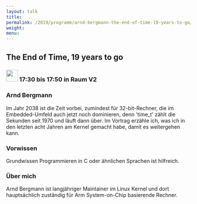 ```yaml
---
layout: talk
title:
permalink: /2019/programm/arnd-bergmann-the-end-of-time-19-years-to-go/
weight:
menu:
---
```

## The End of Time, 19 years to go

### <img height = "32" src="../../../images/talk.svg"> 17:30 bis 17:50 in Raum V2

### Arnd Bergmann

Im Jahr 2038 ist die Zeit vorbei, zumindest für 32-bit-Rechner, die im Embedded-Umfeld auch jetzt noch dominieren, denn 'time_t' zählt die Sekunden seit 1970 und läuft dann über.
Im Vortrag erzähle ich, was ich in den letzten acht Jahren am Kernel gemacht habe, damit es weitergehen kann.

### Vorwissen

Grundwissen Programmieren in C oder ähnlichen Sprachen ist hilfreich.

### Über mich

Arnd Bergmann ist langjähriger Maintainer im Linux Kernel und dort hauptsächlich zuständig für Arm System-on-Chip basierende Rechner.

